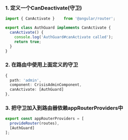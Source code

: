 ### 1. 定义一个CanDeactivate(守卫)
```typescript
import { CanActivate }    from '@angular/router';

export class AuthGuard implements CanActivate {
  canActivate() {
    console.log('AuthGuard#canActivate called');
    return true;
  }
}
```

### 2. 在路由中使用上面定义的守卫
```typescript
{
  path: 'admin',
  component: CrisisAdminComponent,
  canActivate: [AuthGuard]
},
```

### 3. 把守卫加入到路由器依赖appRouterProviders中
```typescript
export const appRouterProviders = [
  provideRouter(routes),
  [AuthGuard]
]; 
```
